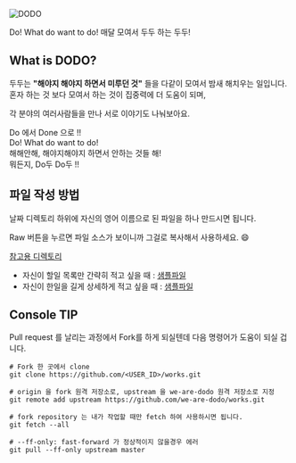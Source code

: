 ![DODO](https://raw.githubusercontent.com/we-are-dodo/works/master/static/logo.png)

Do! What do want to do!
매달 모여서 두두 하는 두두!

## What is DODO?

두두는 **"해야지 해야지 하면서 미루던 것"** 들을 다같이 모여서 밤새 해치우는 일입니다. <br>
혼자 하는 것 보다 모여서 하는 것이 집중력에 더 도움이 되며, <br>

각 분야의 여러사람들을 만나 서로 이야기도 나눠보아요.

Do 에서 Done 으로 !!  
Do! What do want to do!  
해해안해, 해야지해야지 하면서 안하는 것들 해!  
뭐든지, Do두 Do두 !!  


## 파일 작성 방법

날짜 디렉토리 하위에 자신의 영어 이름으로 된 파일을 하나 만드시면 됩니다.

Raw 버튼을 누르면 파일 소스가 보이니까 그걸로 복사해서 사용하세요. :smile:

[참고용 디렉토리](./1970-01-01)

- 자신이 할일 목록만 간략히 적고 싶을 때 : [샘플파일](./1970-01-01/dummy.md)
- 자신이 한일을 길게 상세하게 적고 싶을 때 : [샘플파일](./1970-01-01/wan2land.md)

## Console TIP

Pull request 를 날리는 과정에서 Fork를 하게 되실텐데 다음
명령어가 도움이 되실 겁니다.

```
# Fork 한 곳에서 clone
git clone https://github.com/<USER_ID>/works.git

# origin 을 fork 원격 저장소로, upstream 을 we-are-dodo 원격 저장소로 지정
git remote add upstream https://github.com/we-are-dodo/works.git

# fork repository 는 내가 작업할 때만 fetch 하여 사용하시면 됩니다.
git fetch --all

# --ff-only: fast-forward 가 정상적이지 않을경우 에러
git pull --ff-only upstream master
```
